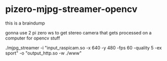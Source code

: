 # pizero-mjpg-streamer-opencv

this is a  braindump

gonna use 2 pi zero ws to get stereo camera that gets processed on a computer for opencv stuff



./mjpg_streamer -i "input_raspicam.so -x 640 -y 480 -fps 60 -quality 5 -ex sport" -o "output_http.so -w ./www"


